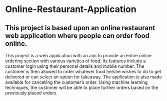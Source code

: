 # Online-Restaurant-Application
## This project is based upon an online restaurant web application where people can order food online.

This project is a web application with an aim to provide an entire online ordering section with various varieties of food. Its features include a customer login using their personal details and mobile number. The customer is then allowed to order whatever food he/she wishes to do to get delivered or can select an option for takeaway. The application is also made available for cancelling the customer’s order. Using machine learning techniques, the customer will be able to place further orders based on the previously placed orders.
